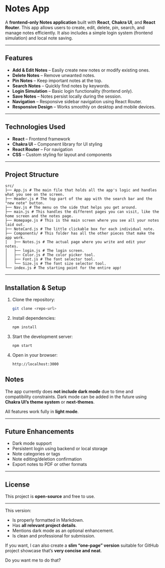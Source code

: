 # Notes App

A **frontend-only Notes application** built with **React**, **Chakra UI**, and **React Router**. This app allows users to create, edit, delete, pin, search, and manage notes efficiently. It also includes a simple login system (frontend simulation) and local note saving.  

---

## Features

- **Add & Edit Notes** – Easily create new notes or modify existing ones.  
- **Delete Notes** – Remove unwanted notes.  
- **Pin Notes** – Keep important notes at the top.  
- **Search Notes** – Quickly find notes by keywords.  
- **Login Simulation** – Basic login functionality (frontend only).  
- **Save Notes** – Notes persist locally during the session.  
- **Navigation** – Responsive sidebar navigation using React Router.  
- **Responsive Design** – Works smoothly on desktop and mobile devices.  

---

## Technologies Used

- **React** – Frontend framework  
- **Chakra UI** – Component library for UI styling  
- **React Router** – For navigation  
- **CSS** – Custom styling for layout and components  

---

## Project Structure
```
src/
├── App.js # The main file that holds all the app's logic and handles what you see on the screen.
├── Header.js # The top part of the app with the search bar and the "new note" button.
├── Nav.js # The menu on the side that helps you get around.
├── main.js # This handles the different pages you can visit, like the home screen and the notes page.
├── Homepage.js # This is the main screen where you see all your notes laid out.
├── NoteCard.js # The little clickable box for each individual note.
├── Components/ # This folder has all the other pieces that make the app work.
│   ├── Notes.js # The actual page where you write and edit your notes.
│   ├── login.js # The login screen.
│   ├── Color.js # The color picker tool.
│   ├── Font.js # The font selector tool.
│   └── Size.js # The font size selector tool.
└── index.js # The starting point for the entire app!
```
---

## Installation & Setup

1. Clone the repository:  
   ```bash
   git clone <repo-url>

2. Install dependencies:
   ```bash
   npm install
3. Start the development server:
   ```bash
   npm start
4. Open in your browser:
   ```bash
   http://localhost:3000

## Notes

The app currently does **not include dark mode** due to time and compatibility constraints. Dark mode can be added in the future using **Chakra UI’s theme system** or **next-themes**.

All features work fully in **light mode**.

---

## Future Enhancements

- Dark mode support  
- Persistent login using backend or local storage  
- Note categories or tags  
- Note editing/deletion confirmation  
- Export notes to PDF or other formats  

---

## License

This project is **open-source** and free to use.

---

This version:

- Is properly formatted in Markdown.  
- Has **all relevant project details**.  
- Mentions dark mode as an optional enhancement.  
- Is clean and professional for submission.  

If you want, I can also create a **slim “one-page” version** suitable for GitHub project showcase that’s **very concise and neat**.  

Do you want me to do that?
